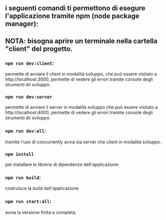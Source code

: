 ## i seguenti comandi ti permettono di esegure l'applicazione tramite npm (node package manager):

## NOTA: bisogna aprire un terminale nella cartella "client" del progetto.

### `npm run dev:client`:

permette di avviare il client in modalità sviluppo, che può essere visitato a http://localhost:3000,
permette di vedere gli errori tramite console degli strumenti dii sviluppo.

### `npm run dev:server`

permette di avviare il server in modalità sviluppo che può essere visitato a http://localhost:4000,
permette di vedere gli errori tramite console degli strumenti dii sviluppo.

### `npm run dev:all`:

tramite l'uso di concurrently avvia sia server che client in modalità sviluppo.

### `npm install`

per installare le librerie di dipendenze dell'applicazione

### `npm run build`:

costruisce la build dell'applicazione

### `npm run start:all`:

avvia la versione finita e completa.
